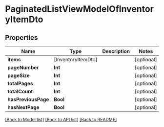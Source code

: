 # PaginatedListViewModelOfInventoryItemDto

## Properties
Name | Type | Description | Notes
------------ | ------------- | ------------- | -------------
**items** | [InventoryItemDto] |  | [optional] 
**pageNumber** | **Int** |  | [optional] 
**pageSize** | **Int** |  | [optional] 
**totalPages** | **Int** |  | [optional] 
**totalCount** | **Int** |  | [optional] 
**hasPreviousPage** | **Bool** |  | [optional] 
**hasNextPage** | **Bool** |  | [optional] 

[[Back to Model list]](../README.md#documentation-for-models) [[Back to API list]](../README.md#documentation-for-api-endpoints) [[Back to README]](../README.md)


